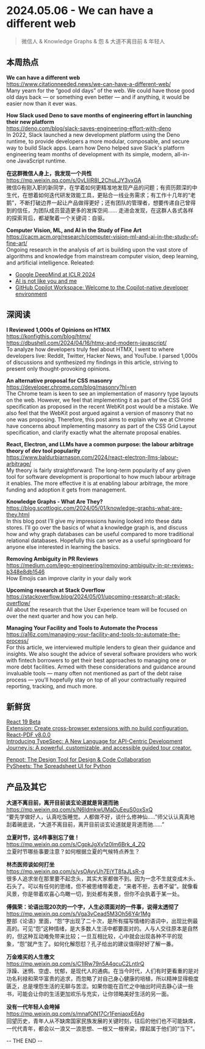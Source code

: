 2024.05.06 - We can have a different web
========  

> 微信人 & Knowledge Graphs & 怨 & 大道不离目前 & 年轻人

## 本周热点

**We can have a different web**  
https://www.citationneeded.news/we-can-have-a-different-web/  
Many yearn for the “good old days” of the web. We could have those good old days back — or something even better — and if anything, it would be easier now than it ever was.

**How Slack used Deno to save months of engineering effort in launching their new platform**  
https://deno.com/blog/slack-saves-engineering-effort-with-deno  
In 2022, Slack launched a new development platform using the Deno runtime, to provide developers a more modular, composable, and secure way to build Slack apps. Learn how Deno helped save Slack's platform engineering team months of development with its simple, modern, all-in-one JavaScript runtime.

**在这群微信人身上，我发现一个共性**  
https://mp.weixin.qq.com/s/0vLIilR8I_2ChuLJY3vxGA  
微信G有刚入职的新同学，在学着如何更精准地发现产品的问题；有资历颇深的中生代，在想着如何迭代研发效能工具，更贴合一线业务需求；有工作十几年的“老鹅”，不断打破边界一起让产品做得更好；还有团队的管理者，想要传递自己曾得到的信任，为团队成员营造更多的发挥空间…… 走进会发现，在这群人各式各样的探索背后，都凝聚着一个关键词：自驱。

**Computer Vision, ML, and AI in the Study of Fine Art**  
https://cacm.acm.org/research/computer-vision-ml-and-ai-in-the-study-of-fine-art/  
Ongoing research in the analysis of art is building upon the vast store of algorithms and knowledge from mainstream computer vision, deep learning, and artificial intelligence. Releated:  
- [Google DeepMind at ICLR 2024](https://deepmind.google/discover/blog/google-deepmind-at-iclr-2024/)  
- [AI is not like you and me](https://www.zachseward.com/ai-is-not-a-person/)  
- [GitHub Copilot Workspace: Welcome to the Copilot-native developer environment](https://github.blog/2024-04-29-github-copilot-workspace/)  

##  深阅读 

**I Reviewed 1,000s of Opinions on HTMX**  
https://konfigthis.com/blog/htmx/  
https://dbushell.com/2024/04/16/htmx-and-modern-javascript/  
To analyze how developers truly feel about HTMX, I went to where developers live: Reddit, Twitter, Hacker News, and YouTube. I parsed 1,000s of discussions and synthesized my findings in this article, striving to present only thought-provoking opinions.

**An alternative proposal for CSS masonry**  
https://developer.chrome.com/blog/masonry?hl=en  
The Chrome team is keen to see an implementation of masonry type layouts on the web. However, we feel that implementing it as part of the CSS Grid specification as proposed in the recent WebKit post would be a mistake. We also feel that the WebKit post argued against a version of masonry that no one was proposing. Therefore, this post aims to explain why we at Chrome have concerns about implementing masonry as part of the CSS Grid Layout specification, and clarify exactly what the alternate proposal enables. 

**React, Electron, and LLMs have a common purpose: the labour arbitrage theory of dev tool popularity**  
https://www.baldurbjarnason.com/2024/react-electron-llms-labour-arbitrage/  
My theory is fairly straightforward: The long-term popularity of any given tool for software development is proportional to how much labour arbitrage it enables. The more effective it is at enabling labour arbitrage, the more funding and adoption it gets from management.

**Knowledge Graphs - What Are They?**  
https://blog.scottlogic.com/2024/05/01/knowledge-graphs-what-are-they.html  
In this blog post I’ll give my impressions having looked into these data stores. I’ll go over the basics of what a knowledge graph is, and discuss how and why graph databases can be useful compared to more traditional relational databases. Hopefully this can serve as a useful springboard for anyone else interested in learning the basics.

**Removing Ambiguity in PR Reviews**  
https://medium.com/lego-engineering/removing-ambiguity-in-pr-reviews-b348e8db1546  
How Emojis can improve clarity in your daily work

**Upcoming research at Stack Overflow**  
https://stackoverflow.blog/2024/05/01/upcoming-research-at-stack-overflow/  
All about the research that the User Experience team will be focused on over the next quarter and how you can help.

**Managing Your Facility and Tools to Automate the Process**  
https://a16z.com/managing-your-facility-and-tools-to-automate-the-process/  
For this article, we interviewed multiple lenders to glean their guidance and insights. We also sought the advice of several software providers who work with fintech borrowers to get their best approaches to managing one or more debt facilities. Armed with these considerations and guidance around invaluable tools — many often not mentioned as part of the debt raise process — you’ll hopefully stay on top of all your contractually required reporting, tracking, and much more.

## 新鲜货

[React 19 Beta](https://react.dev/blog/2024/04/25/react-19)  
[Extension: Create cross-browser extensions with no build configuration.](https://extension.js.org/)  
[React-PDF v8.0.0](https://github.com/wojtekmaj/react-pdf/releases/tag/v8.0.0)  
[Introducing TypeSpec: A New Language for API-Centric Development](https://typespec.io/blog/2024-04-25-introducing)  
[Journey.js: A powerful, customizable, and accessible guided tour creator.](https://www.william-troup.com/journey-js/)  

[Penpot: The Design Tool for Design & Code Collaboration](https://penpot.app/)  
[PySheets: The Spreadsheet UI for Python](https://pysheets.app/)  

## 产品及其它  

**大道不离目前，离开目前谈玄论道就是背道而驰**  
https://mp.weixin.qq.com/s/N6ldmkwUMaDuEeuS0oxSxQ  
“要先学做好人，认真吃饭睡觉。人都做不好，谈什么修神仙.....”师父认认真真地刮着碗底说，“大道不离目前，离开目前谈玄论道就是背道而驰......”

**立夏时节，这4件事别忘了做！**  
https://mp.weixin.qq.com/s/CgpkJgXv1z0lm6Brk_4_ZQ  
立夏时节哪些事要注意？如何根据立夏的气候特点养生？

**林杰医师谈如何打坐**  
https://mp.weixin.qq.com/s/ysOAvyUh7EjYT8faJLsR-g  
很多人追求坐在那里要不起念头，其实大家都做不到。因为一念不生就变成木头、石头了。可以有任何的思绪，但不被思绪带着走，“来者不拒，去者不留”。就像看风景，你是带着欢喜心鸟瞰一切，到处都有美景，但你不会执着于某一处。

**傅佩荣：论语出现20次的一个字，人生必须面对的一件事，说得太透彻了**  
https://mp.weixin.qq.com/s/Vga3vCead5M3Oh56Y4r1Mg  
整部《论语》里面，“怨”字出现了二十次，是所有描写情绪的语词中，出现比例最高的。可见“怨”这种情绪，是大多数人生活中都要面对的。人与人交往原本是自然的，但这种互动难免带来比较；一旦互相比较，心中就会出现各种不平的现象，“怨”就产生了。如何化解怨怼？孔子给出的建议值得好好了解一番。

**万金难买的人生檄文**  
https://mp.weixin.qq.com/s/C1IRw79n5A4qcuC2LntlrQ  
浮躁、迷惘、空虚、忧郁，是现代人的通病。在当今时代，人们有时更看重的是对功名利禄和荣华富贵的追求，而忽略了对自己身心健康的培植，所以精神显得极度匮乏，总是埋怨生活的无聊与苦涩。如果你能在百忙之中抽出时间去静心读一些书，可能会让你的生活更加欢乐与充实，让你领略美好生活的另一面。

**没有一代年轻人会垮掉**  
https://mp.weixin.qq.com/s/mnafON17Cr1FeniaoxE6Ag  
回望历史，青年人从不缺席国家民族发展的关键时刻，往后的他们也不可能缺席，一代代青年，都会以一浪又一浪思想、一根又一根脊梁，撑起属于他们的“当下”。

-- THE END --

